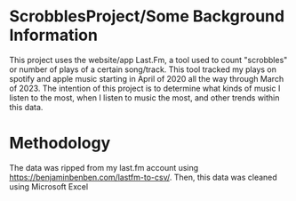 # ScrobblesProject/Some Background Information
This project uses the website/app Last.Fm, a tool used to count "scrobbles" or number of plays of a certain song/track.
This tool tracked my plays on spotify and apple music starting in April of 2020 all the way through March of 2023. 
The intention of this project is to determine what kinds of music I listen to the most, when I listen to music the most, and other trends within this data. 

# Methodology 
The data was ripped from my last.fm account using https://benjaminbenben.com/lastfm-to-csv/.
Then, this data was cleaned using Microsoft Excel 
